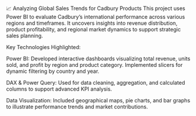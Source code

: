 📈 Analyzing Global Sales Trends for Cadbury Products
This project uses Power BI to evaluate Cadbury’s international performance across various regions and timeframes. It uncovers insights into revenue distribution, product profitability, and regional market dynamics to support strategic sales planning.

Key Technologies Highlighted:

Power BI: Developed interactive dashboards visualizing total revenue, units sold, and profit by region and product category. Implemented slicers for dynamic filtering by country and year.

DAX & Power Query: Used for data cleaning, aggregation, and calculated columns to support advanced KPI analysis.

Data Visualization: Included geographical maps, pie charts, and bar graphs to illustrate performance trends and market contributions.

